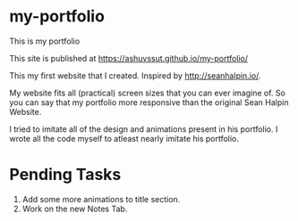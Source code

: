 # my-portfolio
This is my portfolio

This site is published at https://ashuvssut.github.io/my-portfolio/

This my first website that I created. Inspired by http://seanhalpin.io/. 

My website fits all (practical) screen sizes that you can ever imagine of. So you can say that my portfolio more responsive than the original Sean Halpin Website.

I tried to imitate all of the design and animations present in his portfolio. I wrote all the code myself to atleast nearly imitate his portfolio.


# Pending Tasks

1. Add some more animations to title section.
2. Work on the new Notes Tab.
